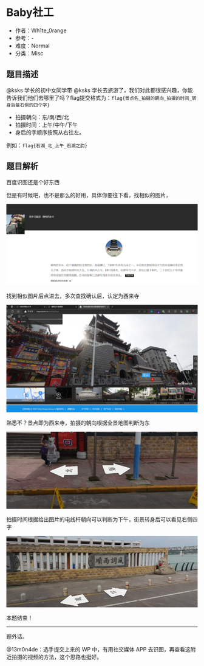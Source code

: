 # Baby社工

- 作者：Wh1te_0range
- 参考：-
- 难度：Normal
- 分类：Misc

## 题目描述

@ksks 学长的初中女同学带 @ksks 学长去旅游了，我们对此都很感兴趣，你能告诉我们他们去哪里了吗？flag提交格式为：`flag{景点名_拍摄的朝向_拍摄的时间_转身后最右侧的四个字}`

- 拍摄朝向：东/南/西/北
- 拍摄时间：上午/中午/下午
- 身后的字顺序按照从右往左。

例如：`flag{石湖_北_上午_石湖之韵}`

## 题目解析

百度识图还是个好东西

但是有时候吧，也不是那么的好用，具体你要往下看，找相似的图片，

![](writeup/images/image-20231021213657074.png)

找到相似图片后点进去，多次查找确认后，认定为西来寺

![](writeup/images/image-20231021213938816.png)

熟悉不？景点即为西来寺，拍摄的朝向根据全景地图判断为东

![image-20231021214117500](writeup/images/image-20231021214117500.png)

拍摄时间根据给出图片的电线杆朝向可以判断为下午，街景转身后可以看见右侧四字

![image-20231021214333841](writeup/images/image-20231021214333841.png)

本题结束！

______________________________________________________________________

题外话。

@13m0n4de：选手提交上来的 WP 中，有用社交媒体 APP 去识图，再查看这附近拍摄的视频的方法，这个思路也挺好。
